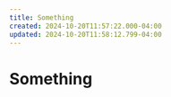 ```yaml
---
title: Something
created: 2024-10-20T11:57:22.000-04:00
updated: 2024-10-20T11:58:12.799-04:00
---
```


# Something